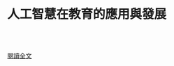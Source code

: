 # 人工智慧在教育的應用與發展

<!--more-->
<!--150-->
<br><br/>


[閱讀全文](https://epaper.naer.edu.tw/edm.php?grp_no=2&edm_no=195&content_no=3459)



